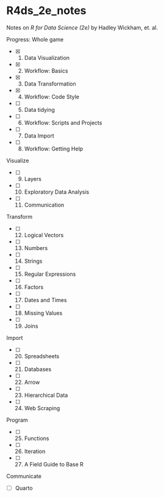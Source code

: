 # R4ds_2e_notes
Notes on *R for Data Science (2e)* by Hadley Wickham, et. al.

Progress:
Whole game
- [x] 1. Data Visualization
- [x] 2. Workflow: Basics
- [x] 3. Data Transformation
- [x] 4. Workflow: Code Style
- [ ] 5. Data tidying
- [ ] 6. Workflow: Scripts and Projects
- [ ] 7. Data Import
- [ ] 8. Workflow: Getting Help

Visualize
- [ ] 9. Layers
- [ ] 10. Exploratory Data Analysis
- [ ] 11. Communication

Transform
- [ ] 12. Logical Vectors
- [ ] 13. Numbers
- [ ] 14. Strings
- [ ] 15. Regular Expressions
- [ ] 16. Factors
- [ ] 17. Dates and Times
- [ ] 18. Missing Values
- [ ] 19. Joins

Import
- [ ] 20. Spreadsheets
- [ ] 21. Databases
- [ ] 22. Arrow
- [ ] 23. Hierarchical Data
- [ ] 24. Web Scraping

Program
- [ ] 25. Functions
- [ ] 26. Iteration
- [ ] 27. A Field Guide to Base R

Communicate
- [ ] Quarto
